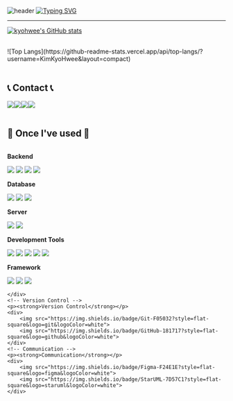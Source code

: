![header](https://capsule-render.vercel.app/api?type=waving&color=6994CDEE&text=&animation=twinkling&height=80)
[![Typing SVG](https://readme-typing-svg.demolab.com?font=Alkatra&weight=500&size=45&duration=3500&pause=3&color=6994CDEE&center=false&vCenter=false&multiline=true&repeat=true&width=1000&height=100&lines=Welcome+to+kyohwee's+GitHub!👋)](https://git.io/typing-svg)
 
<div align="left">

-------

[![kyohwee's GitHub stats](https://github-readme-stats.vercel.app/api?username=KimKyoHwee&include_all_commits=true&show_icons=true&theme=cobalt)](https://github.com/KimKyoHwee/github-readme-stats)
 
<br>
<div>
![Top Langs](https://github-readme-stats.vercel.app/api/top-langs/?username=KimKyoHwee&layout=compact)
</div><br>

 
## 📞 Contact 📞
<div style="display:flex; flex-direction:row;">
    <a href="mailto:ky0hw00@gmail.com">
        <img src="https://img.shields.io/badge/Gmail-EA4335?style=for-the-badge&logo=Gmail&logoColor=white"> 
    </a>
    <a href="https://open.kakao.com/o/s1xGnGYf">
        <img src="https://img.shields.io/badge/KakaoTalk-FFCD00?style=for-the-badge&logoColor=black&logo=KakaoTalk"> 
    </a>
    <a href="https://www.instagram.com/ky0_hw">
        <img src="https://img.shields.io/badge/Instagram-E4405F?style=for-the-badge&logo=Instagram&logoColor=white"> 
    </a>
    <a href="https://www.notion.so/OS-f691d3d093104840819e7e65eca382ce" target="_blank">
     <img src="https://img.shields.io/badge/notion-000000?style=for-the-badge&logo=notion&logoColor=white"/>
    </a>

</div><br>
    
## 🔨 Once I've used 🔨
<div style="display:flex; flex-direction:column; align-items:flex-start;">
    <!-- Backend -->
    <p><strong>Backend</strong></p>
    <div>
        <img src="https://img.shields.io/badge/Java-007396?style=for-the-badge&logo=Java&logoColor=white"> 
        <img src="https://img.shields.io/badge/Python-3776AB?style=for-the-badge&logo=python&logoColor=white"> 
        <img src="https://img.shields.io/badge/cplusplus-00599C?style=for-the-badge&logo=cplusplus&logoColor=white"> 
        <img src="https://img.shields.io/badge/c-A8B9CC?style=for-the-badge&logo=c&logoColor=white"> 
    </div>
    <!-- Database -->
    <p><strong>Database</strong></p>
    <div>
        <img src="https://img.shields.io/badge/oracle-F80000?style=for-the-badge&logo=oracle&logoColor=white"> 
        <img src="https://img.shields.io/badge/mysql-4479A1?style=for-the-badge&logo=mysql&logoColor=white"> 
        <img src="https://img.shields.io/badge/firebase-FFCA28?style=for-the-badge&logo=firebase&logoColor=white">
    </div>
    <!-- Server -->
    <p><strong>Server</strong></p>
    <div>
        <img src="https://img.shields.io/badge/linux-FCC624?style=for-the-badge&logo=linux&logoColor=black"> 
        <img src="https://img.shields.io/badge/Amazon AWS-232F3E?style=for-the-badge&logo=amazon aws&logoColor=white"> 
    </div>
    <!-- Development Tools -->
    <p><strong>Development Tools</strong></p>
    <div>
        <img src="https://img.shields.io/badge/IntelliJ IDEA-000000?style=flat-square&logo=intellij-idea&logoColor=white">
        <img src="https://img.shields.io/badge/Visual Studio Code-007ACC?style=flat-square&logo=visual-studio-code&logoColor=white">
        <img src="https://img.shields.io/badge/Visual Studio-5C2D91?style=flat-square&logo=visual-studio&logoColor=white">
        <img src="https://img.shields.io/badge/Eclipse IDE-2C2255?style=flat-square&logo=eclipse-ide&logoColor=white">
        <img src="https://img.shields.io/badge/Anaconda-44A833?style=flat-square&logo=anaconda&logoColor=white">
    </div>
    <!-- Framework -->
    <p><strong>Framework</strong></p>
    <div>
        <img src="https://img.shields.io/badge/Spring-6DB33F?style=flat-square&logo=spring&logoColor=white">
        <img src="https://img.shields.io/badge/Spring Boot-6DB33F?style=flat-square&logo=spring-boot&logoColor=white">
        <img src="https://img.shields.io/badge/django-#92E20?style=flat-square&logo=djangologoColor=white">
        
    </div>
    <!-- Version Control -->
    <p><strong>Version Control</strong></p>
    <div>
        <img src="https://img.shields.io/badge/Git-F05032?style=flat-square&logo=git&logoColor=white">
        <img src="https://img.shields.io/badge/GitHub-181717?style=flat-square&logo=github&logoColor=white">
    </div>
    <!-- Communication -->
    <p><strong>Communication</strong></p>
    <div>
        <img src="https://img.shields.io/badge/Figma-F24E1E?style=flat-square&logo=figma&logoColor=white">
        <img src="https://img.shields.io/badge/StarUML-7D57C1?style=flat-square&logo=staruml&logoColor=white">
    </div>
</div><br>
</div>
